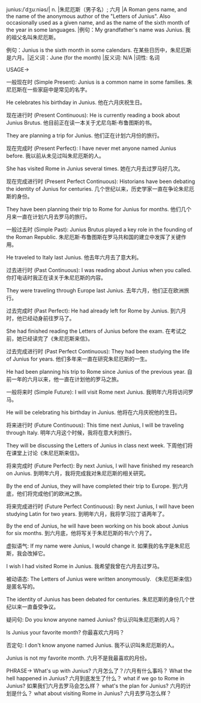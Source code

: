 junius:/ˈdʒuːniəs/| n. |朱尼厄斯（男子名）; 六月 |A Roman gens name, and the name of the anonymous author of the "Letters of Junius". Also occasionally used as a given name, and as the name of the sixth month of the year in some languages. |例句：My grandfather's name was Junius. 我的祖父名叫朱尼厄斯。

例句：Junius is the sixth month in some calendars. 在某些日历中，朱尼厄斯是六月。|近义词：June (for the month) |反义词: N/A |词性: 名词


USAGE->

一般现在时 (Simple Present):
Junius is a common name in some families.  朱尼厄斯在一些家庭中是常见的名字。

He celebrates his birthday in Junius. 他在六月庆祝生日。


现在进行时 (Present Continuous):
He is currently reading a book about Junius Brutus. 他目前正在读一本关于尤尼乌斯·布鲁图斯的书。

They are planning a trip for Junius. 他们正在计划六月份的旅行。


现在完成时 (Present Perfect):
I have never met anyone named Junius before.  我以前从未见过叫朱尼厄斯的人。

She has visited Rome in Junius several times.  她在六月去过罗马好几次。


现在完成进行时 (Present Perfect Continuous):
Historians have been debating the identity of Junius for centuries.  几个世纪以来，历史学家一直在争论朱尼厄斯的身份。

They have been planning their trip to Rome for Junius for months.  他们几个月来一直在计划六月去罗马的旅行。


一般过去时 (Simple Past):
Junius Brutus played a key role in the founding of the Roman Republic. 朱尼厄斯·布鲁图斯在罗马共和国的建立中发挥了关键作用。

He traveled to Italy last Junius. 他去年六月去了意大利。


过去进行时 (Past Continuous):
I was reading about Junius when you called. 你打电话时我正在读关于朱尼厄斯的内容。

They were traveling through Europe last Junius. 去年六月，他们正在欧洲旅行。


过去完成时 (Past Perfect):
He had already left for Rome by Junius.  到六月时，他已经动身前往罗马了。

She had finished reading the Letters of Junius before the exam.  在考试之前，她已经读完了《朱尼厄斯来信》。


过去完成进行时 (Past Perfect Continuous):
They had been studying the life of Junius for years. 他们多年来一直在研究朱尼厄斯的一生。

He had been planning his trip to Rome since Junius of the previous year.  自前一年的六月以来，他一直在计划他的罗马之旅。


一般将来时 (Simple Future):
I will visit Rome next Junius.  我明年六月将访问罗马。

He will be celebrating his birthday in Junius. 他将在六月庆祝他的生日。


将来进行时 (Future Continuous):
This time next Junius, I will be traveling through Italy.  明年六月这个时候，我将在意大利旅行。

They will be discussing the Letters of Junius in class next week.  下周他们将在课堂上讨论《朱尼厄斯来信》。


将来完成时 (Future Perfect):
By next Junius, I will have finished my research on Junius.  到明年六月，我将完成我对朱尼厄斯的相关研究。

By the end of Junius, they will have completed their trip to Europe. 到六月底，他们将完成他们的欧洲之旅。


将来完成进行时 (Future Perfect Continuous):
By next Junius, I will have been studying Latin for two years.  到明年六月，我将学习拉丁语两年了。

By the end of Junius, he will have been working on his book about Junius for six months. 到六月底，他将写关于朱尼厄斯的书六个月了。



虚拟语气:
If my name were Junius, I would change it. 如果我的名字是朱尼厄斯，我会改掉它。

I wish I had visited Rome in Junius. 我希望我曾在六月去过罗马。


被动语态:
The Letters of Junius were written anonymously. 《朱尼厄斯来信》是匿名写的。

The identity of Junius has been debated for centuries.  朱尼厄斯的身份几个世纪以来一直备受争议。


疑问句:
Do you know anyone named Junius? 你认识叫朱尼厄斯的人吗？

Is Junius your favorite month? 你最喜欢六月吗？


否定句:
I don't know anyone named Junius. 我不认识叫朱尼厄斯的人。

Junius is not my favorite month. 六月不是我最喜欢的月份。


PHRASE->
What's up with Junius?  六月怎么了？/六月有什么事吗？
What the hell happened in Junius? 六月到底发生了什么？
what if we go to Rome in Junius? 如果我们六月去罗马会怎么样？
what's the plan for Junius? 六月的计划是什么？
what about visiting Rome in Junius? 六月去罗马怎么样？
